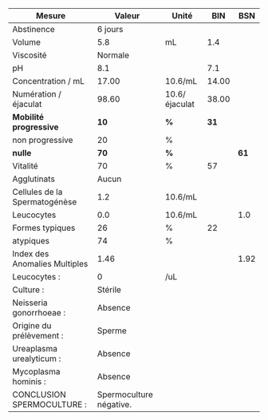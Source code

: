 |            Mesure           |         Valeur        |    Unité    |  BIN |  BSN |
|-----------------------------|-----------------------|-------------|------|------|
|          Abstinence         |        6 jours        |             |      |      |
|            Volume           |          5.8          |      mL     |  1.4 |      |
|          Viscosité          |        Normale        |             |      |      |
|              pH             |          8.1          |             |  7.1 |      |
|      Concentration / mL     |         17.00         |   10.6/mL   | 14.00|      |
|    Numération / éjaculat    |         98.60         |10.6/éjaculat| 38.00|      |
|   **Mobilité progressive**  |         **10**        |    **%**    |**31**|      |
|       non progressive       |           20          |      %      |      |      |
|          **nulle**          |         **70**        |    **%**    |      |**61**|
|           Vitalité          |           70          |      %      |  57  |      |
|         Agglutinats         |         Aucun         |             |      |      |
|Cellules de la Spermatogénèse|          1.2          |   10.6/mL   |      |      |
|          Leucocytes         |          0.0          |   10.6/mL   |      |  1.0 |
|       Formes typiques       |           26          |      %      |  22  |      |
|          atypiques          |           74          |      %      |      |      |
|Index des Anomalies Multiples|          1.46         |             |      | 1.92 |
|         Leucocytes :        |           0           |     /uL     |      |      |
|          Culture :          |        Stérile        |             |      |      |
|   Neisseria gonorrhoeae :   |        Absence        |             |      |      |
|   Origine du prélèvement :  |         Sperme        |             |      |      |
|   Ureaplasma urealyticum :  |        Absence        |             |      |      |
|     Mycoplasma hominis :    |        Absence        |             |      |      |
|  CONCLUSION SPERMOCULTURE : |Spermoculture négative.|             |      |      |